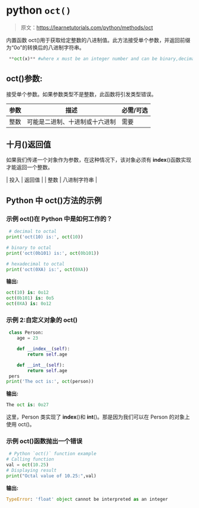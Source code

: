 # python `oct()`

> 原文：<https://learnetutorials.com/python/methods/oct>

内置函数 oct()用于获取给定整数的八进制值。此方法接受单个参数，并返回前缀为“0o”的转换后的八进制字符串。

```py
 **oct(x)** #where x must be an integer number and can be binary,decimal or hexadecimal format 

```

## oct()参数:

接受单个参数。如果参数类型不是整数，此函数将引发类型错误。

| 参数 | 描述 | 必需/可选 |
| --- | --- | --- |
| 整数 | 可能是二进制、十进制或十六进制 | 需要 |

## 十月()返回值

如果我们传递一个对象作为参数，在这种情况下，该对象必须有 __index__()函数实现才能返回一个整数。

| 投入 | 返回值 |
| 整数 | 八进制字符串 |

## Python 中 oct()方法的示例

### 示例 oct()在 Python 中是如何工作的？

```py
 # decimal to octal
print('oct(10) is:', oct(10))

# binary to octal
print('oct(0b101) is:', oct(0b101))

# hexadecimal to octal
print('oct(0XA) is:', oct(0XA)) 

```

**输出:**

```py
oct(10) is: 0o12
oct(0b101) is: 0o5
oct(0XA) is: 0o12 
```

### 示例 2:自定义对象的 oct()

```py
 class Person:
    age = 23

    def __index__(self):
        return self.age

    def __int__(self):
        return self.age
 pers
print('The oct is:', oct(person)) 

```

**输出:**

```py
The oct is: 0o27 
```

这里，Person 类实现了 __index__()和 __int__()。那是因为我们可以在 Person 的对象上使用 oct()。

### 示例 oct()函数抛出一个错误

```py
 # Python `oct()` function example  
# Calling function  
val = oct(10.25)  
# Displaying result  
print("Octal value of 10.25:",val) 

```

**输出:**

```py
TypeError: 'float' object cannot be interpreted as an integer 
```
